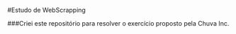 #Estudo de WebScrapping

###Criei este repositório para resolver o exercício proposto pela Chuva Inc.

